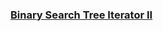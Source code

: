 ### [Binary Search Tree Iterator II](https://leetcode.com/problems/binary-search-tree-iterator-ii)

